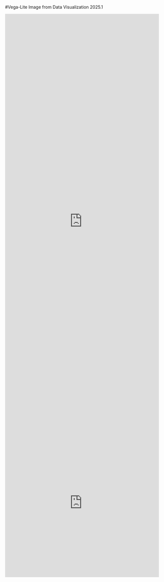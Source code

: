 #Vega-Lite Image from Data Visualization 2025.1
<iframe width="100%" height="1358" frameborder="0"
  src="https://observablehq.com/embed/040bb41addf411b9@188?cells=bar_vega_lite"></iframe>

  <iframe width="100%" height="488" frameborder="0"
  src="https://observablehq.com/embed/040bb41addf411b9?cells=scatter"></iframe>
